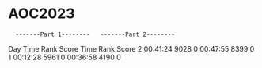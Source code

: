 # AOC2023
      -------Part 1--------   -------Part 2--------
Day       Time  Rank  Score       Time  Rank  Score
  2   00:41:24  9028      0   00:47:55  8399      0
  1   00:12:28  5961      0   00:36:58  4190      0